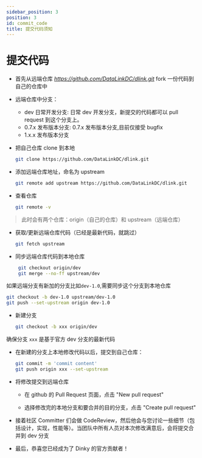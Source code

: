 ```yaml
---
sidebar_position: 3
position: 3
id: commit_code
title: 提交代码须知
---
```




# 提交代码

* 首先从远端仓库 *https://github.com/DataLinkDC/dlink.git*  fork 一份代码到自己的仓库中

* 远端仓库中分支：
    * dev 日常开发分支: 日常 dev 开发分支，新提交的代码都可以 pull request 到这个分支上。
    * 0.7.x 发布版本分支: 0.7.x 发布版本分支,目前仅接受 bugfix
    * 1.x.x 发布版本分支

* 把自己仓库 clone 到本地

  ```sh
  git clone https://github.com/DataLinkDC/dlink.git
  ```

* 添加远端仓库地址，命名为 upstream

  ```sh
  git remote add upstream https://github.com/DataLinkDC/dlink.git
  ```



* 查看仓库

  ```sh
  git remote -v
  ```

> 此时会有两个仓库：origin（自己的仓库）和 upstream（远端仓库）

* 获取/更新远端仓库代码（已经是最新代码，就跳过）

  ```sh
  git fetch upstream
  ```


* 同步远端仓库代码到本地仓库

  ```sh
   git checkout origin/dev
   git merge --no-ff upstream/dev
  ```

如果远端分支有新加的分支比如`dev-1.0`,需要同步这个分支到本地仓库

  ```sh
  git checkout -b dev-1.0 upstream/dev-1.0
  git push --set-upstream origin dev-1.0
  ```

* 新建分支

  ```sh
  git checkout -b xxx origin/dev
  ```

确保分支 `xxx` 是基于官方 dev 分支的最新代码


* 在新建的分支上本地修改代码以后，提交到自己仓库：

  ```sh
  git commit -m 'commit content'
  git push origin xxx --set-upstream
  ```

* 将修改提交到远端仓库

    * 在 github 的 Pull Request 页面，点击 "New pull request"

    * 选择修改完的本地分支和要合并的目的分支，点击 "Create pull request"

* 接着社区 Committer 们会做 CodeReview，然后他会与您讨论一些细节（包括设计，实现，性能等）。当团队中所有人员对本次修改满意后，会将提交合并到 dev 分支

* 最后，恭喜您已经成为了 Dinky 的官方贡献者！